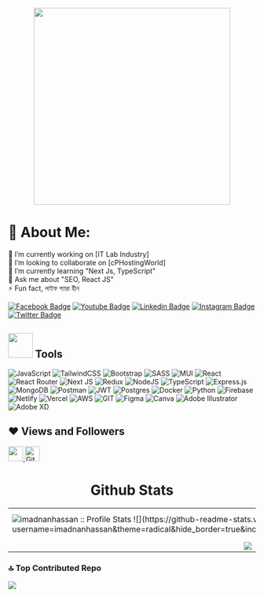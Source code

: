 <br clear="both">

<div align="center">
  <img height="400" src="https://images.squarespace-cdn.com/content/v1/5769fc401b631bab1addb2ab/1541580611624-TE64QGKRJG8SWAIUS7NS/ke17ZwdGBToddI8pDm48kPoswlzjSVMM-SxOp7CV59BZw-zPPgdn4jUwVcJE1ZvWQUxwkmyExglNqGp0IvTJZamWLI2zvYWH8K3-s_4yszcp2ryTI0HqTOaaUohrI8PI6FXy8c9PWtBlqAVlUS5izpdcIXDZqDYvprRqZ29Pw0o/coding-freak.gif"  />
</div>

###


# 💫 About Me:
🔭 I’m currently working on [IT Lab Industry]<br>👯 I’m looking to collaborate on [cPHostingWorld]<br>🌱 I’m currently learning "Next Js, TypeScript"<br>💬 Ask me about "SEO, React JS"<br>⚡ Fun fact, লাইফ প্যারা হীন



<p align="left">
 
[![Facebook Badge](https://img.shields.io/badge/Facebook-1877F2?style=for-the-badge&logo=facebook&logoColor=white)](#)
[![Youtube Badge](https://img.shields.io/badge/YouTube-FF0000?style=for-the-badge&logo=youtube&logoColor=white)](#)
[![Linkedin Badge](https://img.shields.io/badge/LinkedIn-0077B5?style=for-the-badge&logo=linkedin&logoColor=white)](https://www.linkedin.com/in/imadnanhassan/) 
[![Instagram Badge](https://img.shields.io/badge/Instagram-E4405F?style=for-the-badge&logo=instagram&logoColor=white)](#) 
[![Twitter Badge](https://img.shields.io/badge/Twitter-1DA1F2?style=for-the-badge&logo=twitter&logoColor=white)](https://twitter.com/imadnanhassan)

</p>




<!-- 💻 Tech Stack: -->
<h2><img src = "https://media2.giphy.com/media/QssGEmpkyEOhBCb7e1/giphy.gif?cid=ecf05e47a0n3gi1bfqntqmob8g9aid1oyj2wr3ds3mg700bl&rid=giphy.gif" width='50'/>&nbsp;Tools</h2>


![JavaScript](https://img.shields.io/badge/javascript-%23323330.svg?style=for-the-badge&logo=javascript&logoColor=%23F7DF1E) 
![TailwindCSS](https://img.shields.io/badge/tailwindcss-%2338B2AC.svg?style=for-the-badge&logo=tailwind-css&logoColor=white) 
![Bootstrap](https://img.shields.io/badge/bootstrap-%23563D7C.svg?style=for-the-badge&logo=bootstrap&logoColor=white) 
![SASS](https://img.shields.io/badge/SASS-hotpink.svg?style=for-the-badge&logo=SASS&logoColor=white) 
![MUI](https://img.shields.io/badge/MUI-%230081CB.svg?style=for-the-badge&logo=mui&logoColor=white) 
![React](https://img.shields.io/badge/react-%2320232a.svg?style=for-the-badge&logo=react&logoColor=%2361DAFB) 
![React Router](https://img.shields.io/badge/React_Router-CA4245?style=for-the-badge&logo=react-router&logoColor=white)
![Next JS](https://img.shields.io/badge/Next-black?style=for-the-badge&logo=next.js&logoColor=white) 
![Redux](https://img.shields.io/badge/redux-%23593d88.svg?style=for-the-badge&logo=redux&logoColor=white) 
![NodeJS](https://img.shields.io/badge/node.js-6DA55F?style=for-the-badge&logo=node.js&logoColor=white) 
![TypeScript](https://img.shields.io/badge/typescript-%23007ACC.svg?style=for-the-badge&logo=typescript&logoColor=white)
![Express.js](https://img.shields.io/badge/express.js-%23404d59.svg?style=for-the-badge&logo=express&logoColor=%2361DAFB) 
![MongoDB](https://img.shields.io/badge/MongoDB-%234ea94b.svg?style=for-the-badge&logo=mongodb&logoColor=white) 
![Postman](https://img.shields.io/badge/Postman-FF6C37?style=for-the-badge&logo=postman&logoColor=white)
![JWT](https://img.shields.io/badge/JWT-black?style=for-the-badge&logo=JSON%20web%20tokens) 
![Postgres](https://img.shields.io/badge/postgres-%23316192.svg?style=for-the-badge&logo=postgresql&logoColor=white) 
![Docker](https://img.shields.io/badge/docker-%230db7ed.svg?style=for-the-badge&logo=docker&logoColor=white) 
![Python](https://img.shields.io/badge/python-3670A0?style=for-the-badge&logo=python&logoColor=ffdd54)
![Firebase](https://img.shields.io/badge/firebase-%23039BE5.svg?style=for-the-badge&logo=firebase) 
![Netlify](https://img.shields.io/badge/netlify-%23000000.svg?style=for-the-badge&logo=netlify&logoColor=#00C7B7) 
![Vercel](https://img.shields.io/badge/vercel-%23000000.svg?style=for-the-badge&logo=vercel&logoColor=white)
![AWS](https://img.shields.io/badge/AWS-%23FF9900.svg?style=for-the-badge&logo=amazon-aws&logoColor=white) 
![GIT](https://img.shields.io/badge/Git-fc6d26?style=for-the-badge&logo=git&logoColor=white)
![Figma](https://img.shields.io/badge/figma-%23F24E1E.svg?style=for-the-badge&logo=figma&logoColor=white)
![Canva](https://img.shields.io/badge/Canva-%2300C4CC.svg?style=for-the-badge&logo=Canva&logoColor=white) 
![Adobe Illustrator](https://img.shields.io/badge/adobeillustrator-%23FF9A00.svg?style=for-the-badge&logo=adobeillustrator&logoColor=white)
![Adobe XD](https://img.shields.io/badge/Adobe%20XD-470137?style=for-the-badge&logo=Adobe%20XD&logoColor=#FF61F6)




## ❤ Views and Followers

<a href="https://github.com/imadnanhassan/github-profile-views-counter">
    <img src="https://komarev.com/ghpvc/?username=imadnanhassan"  height="30">
</a>
<a href="https://github.com/imadnanhassan?tab=followers">
<img src="https://img.shields.io/github/followers/imadnanhassan?label=Followers&style=social" alt="GitHub Badge"  height="30"></a><br/>



<!-- github states and trofee -->
<p align="center">
   <table>
   <h1 align="center">Github Stats</h1>
       <tr>
       <td>
         <img alt="imadnanhassan :: Profile Stats" src="https://github-readme-stats.vercel.app/api?username=imadnanhassan&theme=blue-green&amp;show_icons=true&amp;count_private=true&amp;hide_border=true" />
         ![](https://github-readme-stats.vercel.app/api?username=imadnanhassan&theme=radical&hide_border=true&include_all_commits=true&count_private=true)
       </td>
       <td>
         <img alt="imadnanhassan :: Top Langs]" src="https://github-readme-stats.vercel.app/api/top-langs/?username=imadnanhassan&langs_count=14&theme=blue-green&layout=compact"> 
        </td>
     </tr>
     <tr>
        <td colspan="2" align="center"><img  align="center" src="https://github-readme-streak-stats.herokuapp.com?user=imadnanhassan&theme=black-green&hide_border=true"></td>
     </tr>
   </table>
</p>




### 🔝 Top Contributed Repo
![](https://github-contributor-stats.vercel.app/api?username=imadnanhassan&limit=5&theme=nord&combine_all_yearly_contributions=true)







